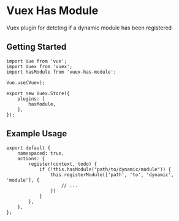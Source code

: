 # Vuex Has Module

Vuex plugin for detcting if a dynamic module has been registered

## Getting Started

```
import Vue from 'vue';
import Vuex from 'vuex';
import hasModule from 'vuex-has-module';

Vue.use(Vuex);

export new Vuex.Store({
	plugins: [
		hasModule,
	],
});
```

## Example Usage

```
export default {
	namespaced: true,
	actions: {
		register(context, todo) {
			if (!this.hasModule("path/to/dynamic/module")) {
				this.registerModule(['path', 'to', 'dynamic', 'module'], {
					// ...
				})
			}
		},
	},
};
```